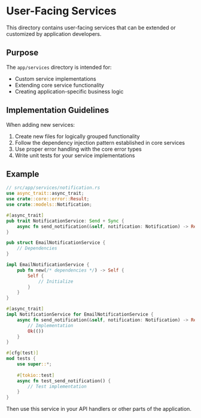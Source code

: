 # User-Facing Services

This directory contains user-facing services that can be extended or customized by application developers.

## Purpose

The `app/services` directory is intended for:

- Custom service implementations
- Extending core service functionality
- Creating application-specific business logic

## Implementation Guidelines

When adding new services:

1. Create new files for logically grouped functionality
2. Follow the dependency injection pattern established in core services
3. Use proper error handling with the core error types
4. Write unit tests for your service implementations

## Example

```rust
// src/app/services/notification.rs
use async_trait::async_trait;
use crate::core::error::Result;
use crate::models::Notification;

#[async_trait]
pub trait NotificationService: Send + Sync {
    async fn send_notification(&self, notification: Notification) -> Result<()>;
}

pub struct EmailNotificationService {
    // Dependencies
}

impl EmailNotificationService {
    pub fn new(/* dependencies */) -> Self {
        Self {
            // Initialize
        }
    }
}

#[async_trait]
impl NotificationService for EmailNotificationService {
    async fn send_notification(&self, notification: Notification) -> Result<()> {
        // Implementation
        Ok(())
    }
}

#[cfg(test)]
mod tests {
    use super::*;
    
    #[tokio::test]
    async fn test_send_notification() {
        // Test implementation
    }
}
```

Then use this service in your API handlers or other parts of the application. 